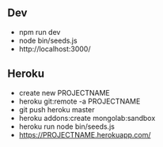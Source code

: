 
 
 ## Dev
 - npm run dev
 - node bin/seeds.js
 - http://localhost:3000/

 ## Heroku
 - create new PROJECTNAME
 - heroku git:remote -a PROJECTNAME
 - git push heroku master
 - heroku addons:create mongolab:sandbox
 - heroku run node bin/seeds.js
 - https://PROJECTNAME.herokuapp.com/


